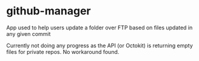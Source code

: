 # github-manager
App used to help users update a folder over FTP based on files updated in any given commit

Currently not doing any progress as the API (or Octokit) is returning empty files for private repos. No workaround found.
